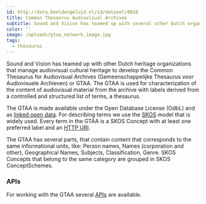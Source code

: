```yaml
---
id: http://data.beeldengeluid.nl/id/dataset/0010
title: Common Thesaurus Audiovisual Archives
subtitle: Sound and Vision has teamed up with several other Dutch organizations that manage audiovisual cultural heritage to develop the Gemeenschappelijke Thesaurus voor Audiovisuele Archieven (Common Thesaurus for Audiovisual Archives, GTAA). The GTAA is used for efficient characterization of the content of audio-visual material from the archive with labels derived from a controlled and structured list of terms, a thesaurus.
color: ''
image: /uploads/gtaa_network_image.jpg
tags:
  - thesaurus
---
```


Sound and Vision has teamed up with other Dutch heritage organizations that manage audiovisual cultural heritage to develop the Common Thesaurus for Audiovisual Archives (Gemeenschappelijke Thesaurus voor Audiovisuele Archieven) or GTAA. The GTAA is used for characterization of the content of audiovisual material from the archive with labels derived from a controlled and structured list of terms, a thesaurus.

The GTAA is made available under the Open Database License (OdbL) and as [linked open data](https://www.den.nl/aan-de-slag/uitvoeren/hoe-maak-je-het-beschikbaar/linked-open-data). For describing terms we use the [SKOS](https://www.w3.org/2004/02/skos/) model that is widely used. Every term in the GTAA is a SKOS Concept with at least one preferred label and an [HTTP URI](https://en.wikipedia.org/wiki/Uniform_Resource_Identifier).

The GTAA has several parts, that contain content that corresponds to the same informational units, like: Person names, Names (corporation and other), Geographical Names, Subjects, Classification, Genre. SKOS Concepts that belong to the same category are grouped in SKOS ConceptSchemes.

### APIs

For working with the GTAA several [APIs](/apis/gtaa) are available.
